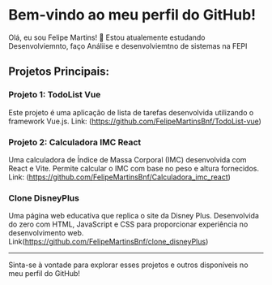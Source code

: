 # Bem-vindo ao meu perfil do GitHub!

Olá, eu sou Felipe Martins! 👋
Estou atualemente estudando Desenvolviemnto, faço Análiise e desenvolviemtno de sistemas na FEPI

## Projetos Principais:

### Projeto 1: TodoList Vue
Este projeto é uma aplicação de lista de tarefas desenvolvida utilizando o framework Vue.js.
Link: (https://github.com/FelipeMartinsBnf/TodoList-vue)

### Projeto 2: Calculadora IMC React
Uma calculadora de Índice de Massa Corporal (IMC) desenvolvida com React e Vite. Permite calcular o IMC com base no peso e altura fornecidos.
Link: (https://github.com/FelipeMartinsBnf/Calculadora_imc_react)

### Clone DisneyPlus
Uma página web educativa que replica o site da Disney Plus. Desenvolvida do zero com HTML, JavaScript e CSS para proporcionar experiência no desenvolvimento web.
Link(https://github.com/FelipeMartinsBnf/clone_disneyPlus)

---

Sinta-se à vontade para explorar esses projetos e outros disponíveis no meu perfil do GitHub!


